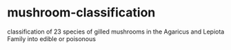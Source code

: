 # mushroom-classification
classification of 23 species of gilled mushrooms in the Agaricus and Lepiota Family into edible or poisonous
